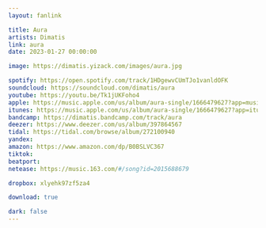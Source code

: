 ```yaml
---
layout: fanlink

title: Aura
artists: Dimatis
link: aura
date: 2023-01-27 00:00:00

image: https://dimatis.yizack.com/images/aura.jpg

spotify: https://open.spotify.com/track/1HDgewvCUmTJo1vanldOFK
soundcloud: https://soundcloud.com/dimatis/aura
youtube: https://youtu.be/Tk1jUKFoho4
apple: https://music.apple.com/us/album/aura-single/1666479627?app=music&ls=1
itunes: https://music.apple.com/us/album/aura-single/1666479627?app=itunes&ls=1
bandcamp: https://dimatis.bandcamp.com/track/aura
deezer: https://www.deezer.com/us/album/397864567
tidal: https://tidal.com/browse/album/272100940
yandex:
amazon: https://www.amazon.com/dp/B0BSLVC367
tiktok:
beatport:
netease: https://music.163.com/#/song?id=2015688679

dropbox: xlyehk97zf5za4

download: true

dark: false
---
```


